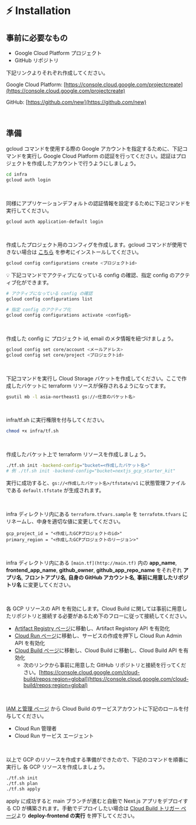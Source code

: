 # ⚡️ **Installation**

## 事前に必要なもの

- Google Cloud Platform プロジェクト
- GitHub リポジトリ

下記リンクよりそれぞれ作成してください。

Google Cloud Platform: [https://console.cloud.google.com/projectcreate](https://console.cloud.google.com/projectcreate)

GitHub: [https://github.com/new](https://github.com/new)

<br />

## 準備

gcloud コマンドを使用する際の Google アカウントを指定するために、下記コマンドを実行し Google Cloud Platform の認証を行ってください。認証はプロジェクトを作成したアカウントで行うようにしましょう。

```bash
cd infra
gcloud auth login
```

<br />

同様にアプリケーションデフォルトの認証情報を設定するために下記コマンドを実行してください。

```bash
gcloud auth application-default login
```

<br />

作成したプロジェクト用のコンフィグを作成します。gcloud コマンドが使用できない場合は [こちら](https://cloud.google.com/sdk/docs/install?hl=ja) を参考にインストールしてください。

```bash
gcloud config configurations create <プロジェクトid>
```

<aside>
💡 下記コマンドでアクティブになっている config の確認、指定 config のアクティブ化ができます。

</aside>

```bash
# アクティブになっている config の確認
gcloud config configurations list

# 指定 config のアクティブ化
gcloud config configurations activate <config名>
```

<br />

作成した config に プロジェクト id, email のメタ情報を紐づけましょう。

```bash
gcloud config set core/account <メールアドレス>
gcloud config set core/project <プロジェクトid>
```

<br />

下記コマンドを実行し Cloud Storage バケットを作成してください。ここで作成したバケットに terraform リソースが保存されるようになってます。

```bash
gsutil mb -l asia-northeast1 gs://<任意のバケット名>
```

<br />

infra/tf.sh に実行権限を付与してください。

```bash
chmod +x infra/tf.sh
```

<br />

作成したバケット上で terraform リソースを作成しましょう。

```bash
./tf.sh init -backend-config="bucket=<作成したバケット名>"
# 例 ./tf.sh init -backend-config="bucket=nextjs_gcp_starter_kit"
```

実行に成功すると、`gs://<作成したバケット名>/tfstate/v1` に状態管理ファイルである `default.tfstate` が生成されます。

<br />

infra ディレクトリ内にある `terraform.tfvars.sample` を `terrafotm.tfvars` にリネームし、中身を適切な値に変更してください。

```
gcp_project_id = "<作成したGCPプロジェクトのid>"
primary_region = "<作成したGCPプロジェクトのリージョン>"
```

<br />

infra ディレクトリ内にある `[main.tf](http://main.tf)` 内の **app_name**, **frontend_app_name**, **github_owner**, **github_app_repo_name** をそれぞれ **アプリ名**, **フロントアプリ名**, **自身の GitHub アカウント名**, **事前に用意したリポジトリ名** に変更してください。

<br />

各 GCP リソースの API を有効にします。Cloud Build に関しては事前に用意したリポジトリと接続する必要があるため下のフローに従って接続してください。

- [Artifact Registry ページ](https://console.cloud.google.com/artifacts)に移動し、Artifact Registory API を有効化
- [Cloud Run ページ](https://console.cloud.google.com/run)に移動し、サービスの作成を押下し Cloud Run Admin API を有効化
- [Cloud Build ページ](https://console.cloud.google.com/cloud-build)に移動し、Cloud Build に移動し、Cloud Build API を有効化
  - 次のリンクから事前に用意した GitHub リポジトリと接続を行ってください。[https://console.cloud.google.com/cloud-build/repos;region=global](https://console.cloud.google.com/cloud-build/repos;region=global)

<br />

[IAM と管理 ページ](https://console.cloud.google.com/iam-admin/iam) から Cloud Build のサービスアカウントに下記のロールを付与してください。

- Cloud Run 管理者
- Cloud Run サービス エージェント

<br />

以上で GCP のリソースを作成する準備ができたので、下記のコマンドを順番に実行し 各 GCP リソースを作成しましょう。

```bash
./tf.sh init
./tf.sh plan
./tf.sh apply
```

apply に成功すると main ブランチが進むと自動で Next.js アプリをデプロイする CD が構築されます。手動でデプロイしたい場合は [Cloud Build トリガー ページ](https://console.cloud.google.com/cloud-build/triggers)より **deploy-frontend の実行** を押下してください。
